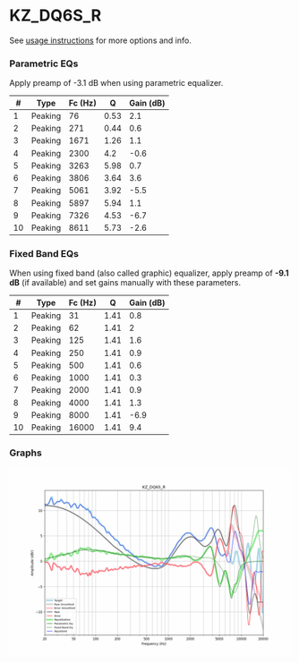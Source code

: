 # KZ_DQ6S_R
See [usage instructions](https://github.com/jaakkopasanen/AutoEq#usage) for more options and info.

### Parametric EQs
Apply preamp of -3.1 dB when using parametric equalizer.

|   # | Type    |   Fc (Hz) |    Q |   Gain (dB) |
|-----|---------|-----------|------|-------------|
|   1 | Peaking |        76 | 0.53 |         2.1 |
|   2 | Peaking |       271 | 0.44 |         0.6 |
|   3 | Peaking |      1671 | 1.26 |         1.1 |
|   4 | Peaking |      2300 | 4.2  |        -0.6 |
|   5 | Peaking |      3263 | 5.98 |         0.7 |
|   6 | Peaking |      3806 | 3.64 |         3.6 |
|   7 | Peaking |      5061 | 3.92 |        -5.5 |
|   8 | Peaking |      5897 | 5.94 |         1.1 |
|   9 | Peaking |      7326 | 4.53 |        -6.7 |
|  10 | Peaking |      8611 | 5.73 |        -2.6 |

### Fixed Band EQs
When using fixed band (also called graphic) equalizer, apply preamp of **-9.1 dB** (if available) and set gains manually with these parameters.

|   # | Type    |   Fc (Hz) |    Q |   Gain (dB) |
|-----|---------|-----------|------|-------------|
|   1 | Peaking |        31 | 1.41 |         0.8 |
|   2 | Peaking |        62 | 1.41 |         2   |
|   3 | Peaking |       125 | 1.41 |         1.6 |
|   4 | Peaking |       250 | 1.41 |         0.9 |
|   5 | Peaking |       500 | 1.41 |         0.6 |
|   6 | Peaking |      1000 | 1.41 |         0.3 |
|   7 | Peaking |      2000 | 1.41 |         0.9 |
|   8 | Peaking |      4000 | 1.41 |         1.3 |
|   9 | Peaking |      8000 | 1.41 |        -6.9 |
|  10 | Peaking |     16000 | 1.41 |         9.4 |

### Graphs
![](./KZ_DQ6S_R.png)
